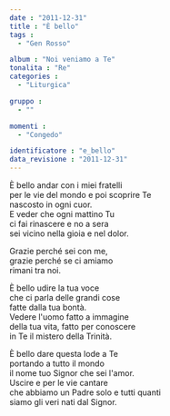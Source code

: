 ```yaml
---
date : "2011-12-31"
title : "È bello"
tags : 
  - "Gen Rosso"

album : "Noi veniamo a Te"
tonalita : "Re"
categories : 
  - "Liturgica"

gruppo : 
  - ""

momenti : 
  - "Congedo"

identificatore : "e_bello"
data_revisione : "2011-12-31"
---
```

  
  
  
È bello andar con i miei fratelli  
per le vie del mondo e poi scoprire Te  
nascosto in ogni cuor.  
E veder che ogni mattino Tu  
ci fai rinascere e no a sera  
sei vicino nella gioia e nel dolor.  
  
  
  
Grazie perché sei con me,  
grazie perché se ci amiamo  
rimani tra noi.  
  
  
  
  
È bello udire la tua voce  
che ci parla delle grandi cose  
fatte dalla tua bontà.  
Vedere l'uomo fatto a immagine  
della tua vita, fatto per conoscere  
in Te il mistero della Trinità.  
  
  
  
  
È bello dare questa lode a Te  
portando a tutto il mondo  
il nome tuo Signor che sei l'amor.  
Uscire e per le vie cantare  
che abbiamo un Padre solo e tutti quanti  
siamo gli veri nati dal Signor.  
  
  
  
  
  
